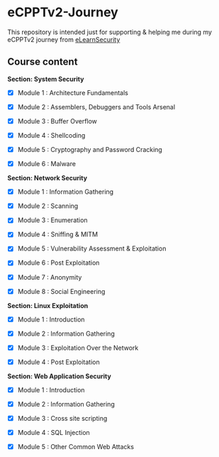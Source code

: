 # eCPPTv2-Journey

This repository is intended just for supporting & helping me during my eCPPTv2 journey from [eLearnSecurity](https://www.elearnsecurity.com/course/penetration_testing/)


## Course content

 **Section: System Security**
* [x] Module 1 : Architecture Fundamentals
* [x] Module 2 : Assemblers, Debuggers and Tools Arsenal
* [x] Module 3 : Buffer Overflow  
* [x] Module 4 : Shellcoding  
* [x] Module 5 : Cryptography and Password Cracking 
* [x] Module 6 : Malware 


 **Section: Network Security**
* [x] Module 1 : Information Gathering
* [x] Module 2 : Scanning 
* [x] Module 3 : Enumeration
* [x] Module 4 : Sniffing & MITM 
* [x] Module 5 : Vulnerability Assessment & Exploitation 
* [x] Module 6 : Post Exploitation 
* [x] Module 7 : Anonymity
* [x] Module 8 : Social Engineering


 **Section: Linux Exploitation**
* [x] Module 1 : Introduction
* [x] Module 2 : Information Gathering
* [x] Module 3 : Exploitation Over the Network 
* [x] Module 4 : Post Exploitation 


 **Section: Web Application Security**
* [x] Module 1 : Introduction
* [x] Module 2 : Information Gathering 
* [x] Module 3 : Cross site scripting 
* [x] Module 4 : SQL Injection
* [x] Module 5 : Other Common Web Attacks
    

